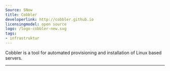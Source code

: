 ```yaml
---
Source: SNow
title: Cobbler
developerlink: http://cobbler.github.io
licensingmodel: open source
logo: /logo-cobbler-new.svg
tags:
- infrastruktur
---
```

Cobbler is a tool for automated provisioning and installation of Linux based servers.

---

